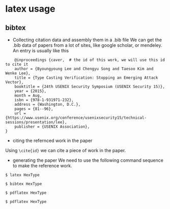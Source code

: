 # latex usage

## bibtex
- Collecting citation data and assembly them in a .bib file
We can get the .bib data of papers from a lot of sites, like google scholar, or mendeley. An entry
is usually like this
```
    @inproceedings {caver,  # the id of this work, we will use this id to cite it
	author = {Byoungyoung Lee and Chengyu Song and Taesoo Kim and Wenke Lee},
	title = {Type Casting Verification: Stopping an Emerging Attack Vector},
	booktitle = {24th USENIX Security Symposium (USENIX Security 15)},
	year = {2015},
	month = Aug,
	isbn = {978-1-931971-232},
	address = {Washington, D.C.},
	pages = {81--96},
	url = {https://www.usenix.org/conference/usenixsecurity15/technical-sessions/presentation/lee},
	publisher = {USENIX Association},
}

```
- citing the refernced work in the paper

Using `\cite{id}` we can cite a piece of work in the paper.

- generating the paper
We need to use the following command sequence to make the reference work.
```
$ latex HexType
```
```
$ bibtex HexType
```
```
$ pdflatex HexType
```
```
$ pdflatex HexType
```
